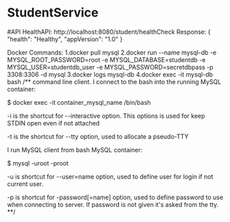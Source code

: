 # StudentService

#API
HealthAPI:
http://localhost:8080/student/healthCheck
Response:
    {
        "health": "Healthy",
        "appVersion": "1.0"
    }

Docker Commands:
1.docker pull mysql
2.docker run --name mysql-db -e MYSQL_ROOT_PASSWORD=root -e MYSQL_DATABASE=studentdb -e MYSQL_USER=studentdb_user -e MYSQL_PASSWORD=secretdbpass -p 3308:3306 -d mysql
3.docker logs mysql-db
4.docker exec -it mysql-db bash
/**
command line client.
I connect to the bash into the running MySQL container:

$ docker exec -it container_mysql_name /bin/bash

-i is the shortcut for --interactive option. This options is used for keep STDIN open even if not attached

-t is the shortcut for --tty option, used to allocate a pseudo-TTY

I run MySQL client from bash MySQL container:

$ mysql -uroot -proot

-u is shortcut for --user=name option, used to define user for login if not current user.

-p is shortcut for -password[=name] option, used to define password to use when connecting to server. If password is not given it's asked from the tty.
**/

